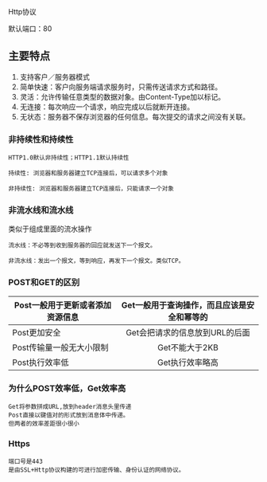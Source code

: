 Http协议

默认端口：80

## 主要特点
1. 支持客户／服务器模式
2. 简单快速：客户向服务端请求服务时，只需传送请求方式和路径。
3. 灵活：允许传输任意类型的数据对象。由Content-Type加以标记。
4. 无连接：每次响应一个请求，响应完成以后就断开连接。
5. 无状态：服务器不保存浏览器的任何信息。每次提交的请求之间没有关联。

### 非持续性和持续性

    HTTP1.0默认非持续性；HTTP1.1默认持续性

    持续性: 浏览器和服务器建立TCP连接后，可以请求多个对象
    
    非持续性: 浏览器和服务器建立TCP连接后，只能请求一个对象

### 非流水线和流水线
类似于组成里面的流水操作

    流水线：不必等到收到服务器的回应就发送下一个报文。
    
    非流水线：发出一个报文，等到响应，再发下一个报文。类似TCP。

### POST和GET的区别
| Post一般用于更新或者添加资源信息 | Get一般用于查询操作，而且应该是安全和幂等的|
| ------------- |:-------------:|
| Post更加安全 | Get会把请求的信息放到URL的后面 |
| Post传输量一般无大小限制 | Get不能大于2KB |
| Post执行效率低 | Get执行效率略高 |

### 为什么POST效率低，Get效率高

    Get将参数拼成URL,放到header消息头里传递
    Post直接以键值对的形式放到消息体中传递。
    但两者的效率差距很小很小

### Https

    端口号是443
    是由SSL+Http协议构建的可进行加密传输、身份认证的网络协议。